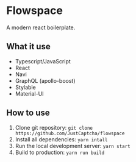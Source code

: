# Flowspace

A modern react boilerplate.

## What it use

* Typescript/JavaScript
* React
* Navi
* GraphQL (apollo-boost)
* Stylable
* Material-UI

## How to use

1. Clone git repository: `git clone https://github.com/JustCaptcha/flowspace`
2. Install all dependencies: `yarn intall`
3. Run the local development server: `yarn start`
4. Build to production: `yarn run build`
